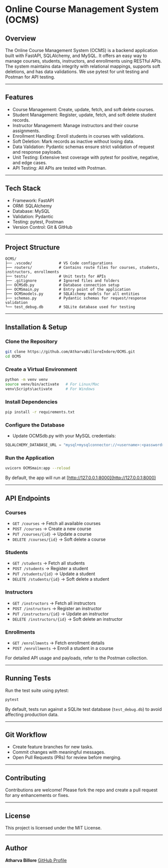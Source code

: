 # Online Course Management System (OCMS)

## Overview

The Online Course Management System (OCMS) is a backend application built with FastAPI, SQLAlchemy, and MySQL. It offers an easy way to manage courses, students, instructors, and enrollments using RESTful APIs. The system maintains data integrity with relational mappings, supports soft deletions, and has data validations. We use pytest for unit testing and Postman for API testing.

---

## Features

* Course Management: Create, update, fetch, and soft delete courses.
* Student Management: Register, update, fetch, and soft delete student records.
* Instructor Management: Manage instructors and their course assignments.
* Enrollment Handling: Enroll students in courses with validations.
* Soft Deletion: Mark records as inactive without losing data.
* Data Validation: Pydantic schemas ensure strict validation of request and response payloads.
* Unit Testing: Extensive test coverage with pytest for positive, negative, and edge cases.
* API Testing: All APIs are tested with Postman.

---

## Tech Stack

* Framework: FastAPI
* ORM: SQLAlchemy
* Database: MySQL
* Validation: Pydantic
* Testing: pytest, Postman
* Version Control: Git & GitHub

---

## Project Structure

```
OCMS/
├── .vscode/            # VS Code configurations
├── routers/            # Contains route files for courses, students, instructors, enrollments
├── tests/              # Unit tests for APIs
├── .gitignore          # Ignored files and folders
├── OCMSdb.py           # Database connection setup
├── OCMSmain.py         # Entry point of the application
├── OCMSmodels.py       # SQLAlchemy models for all entities
├── schemas.py          # Pydantic schemas for request/response validation
└── test_debug.db       # SQLite database used for testing
```

---

## Installation & Setup

### Clone the Repository

```bash
git clone https://github.com/AtharvaBilloreIndore/OCMS.git
cd OCMS
```

### Create a Virtual Environment

```bash
python -m venv venv
source venv/bin/activate   # For Linux/Mac
venv\Scripts\activate      # For Windows
```

### Install Dependencies

```bash
pip install -r requirements.txt
```

### Configure the Database

* Update OCMSdb.py with your MySQL credentials:

```python
SQLALCHEMY_DATABASE_URL = "mysql+mysqlconnector://<username>:<password>@localhost/<database_name>"
```

### Run the Application

```bash
uvicorn OCMSmain:app --reload
```

By default, the app will run at [http://127.0.0.1:8000](http://127.0.0.1:8000)

---

## API Endpoints

### Courses

* `GET /courses` → Fetch all available courses
* `POST /courses` → Create a new course
* `PUT /courses/{id}` → Update a course
* `DELETE /courses/{id}` → Soft delete a course

### Students

* `GET /students` → Fetch all students
* `POST /students` → Register a student
* `PUT /students/{id}` → Update a student
* `DELETE /students/{id}` → Soft delete a student

### Instructors

* `GET /instructors` → Fetch all instructors
* `POST /instructors` → Register an instructor
* `PUT /instructors/{id}` → Update an instructor
* `DELETE /instructors/{id}` → Soft delete an instructor

### Enrollments

* `GET /enrollments` → Fetch enrollment details
* `POST /enrollments` → Enroll a student in a course

For detailed API usage and payloads, refer to the Postman collection.

---

## Running Tests

Run the test suite using pytest:

```bash
pytest
```

By default, tests run against a SQLite test database (`test_debug.db`) to avoid affecting production data.

---

## Git Workflow

* Create feature branches for new tasks.
* Commit changes with meaningful messages.
* Open Pull Requests (PRs) for review before merging.

---

## Contributing

Contributions are welcome! Please fork the repo and create a pull request for any enhancements or fixes.

---

## License

This project is licensed under the MIT License.

---

## Author

**Atharva Billore**
[GitHub Profile](https://github.com/AtharvaBilloreIndore)
